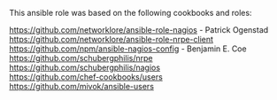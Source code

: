 This ansible role was based on the following cookbooks and roles:

https://github.com/networklore/ansible-role-nagios - Patrick Ogenstad    
https://github.com/networklore/ansible-role-nrpe-client    
https://github.com/npm/ansible-nagios-config - Benjamin E. Coe   
https://github.com/schubergphilis/nrpe    
https://github.com/schubergphilis/nagios    
https://github.com/chef-cookbooks/users   
https://github.com/mivok/ansible-users   
